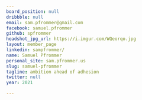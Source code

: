 ```yaml
---
board_position: null
dribbble: null
email: sam.pfrommer@gmail.com
facebook: samuel.pfrommer
github: spfrommer
headshot_jpg_url: https://i.imgur.com/WQeorqo.jpg
layout: member_page
linkedin: sampfrommer/
name: Samuel Pfrommer
personal_site: sam.pfrommer.us
slug: samuel-pfrommer
tagline: ambition ahead of adhesion
twitter: null
year: 2021

---
```

